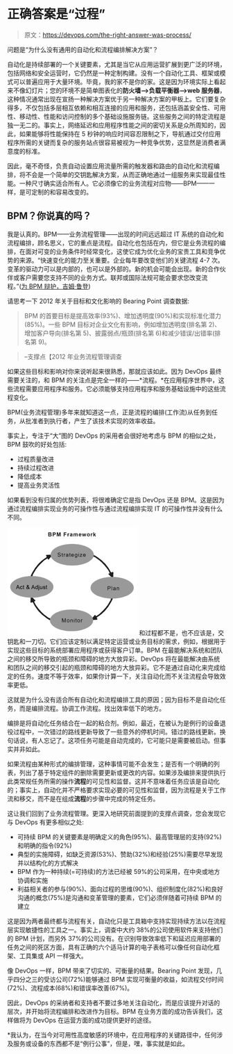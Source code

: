 # 正确答案是“过程”

> 原文：<https://devops.com/the-right-answer-was-process/>

问题是“为什么没有通用的自动化和流程编排解决方案”？

自动化是持续部署的一个关键要素，尤其是当它从应用运营扩展到更广泛的环境，包括网络和安全运营时，它仍然是一种定制构建。没有一个自动化工具、框架或模式可以普遍应用于大量环境。毕竟，我的家不是你的家。这是因为环境实际上看起来不像幻灯片；您的环境不是简单图表化的**防火墙—>负载平衡器—>web 服务器**，这种情况通常出现在宣扬一种解决方案优于另一种解决方案的甲板上。它们要复杂得多，不仅包括多层相互依赖和相互连接的应用和服务，还包括涵盖安全性、可用性、移动性、性能和访问控制的多个基础设施服务链。这些服务之间的特定流程是独一无二的。事实上，网络延迟和应用程序性能之间的密切关系是众所周知的，因此，如果能够将性能保持在 5 秒钟的响应时间容忍限制之下，导航通过交付应用程序所需的关键而复杂的服务站点很容易被视为一种竞争优势，这显然是消费者满意度的标准。

因此，毫不奇怪，负责自动设置应用流量所需的触发器和路由的自动化和流程编排，将不会是一个简单的交钥匙解决方案，从而正确地通过一组服务来实现最佳性能。一种尺寸确实适合所有人。它必须像它的业务流程对应物——BPM——一样，是可定制的和容易改变的。

## BPM？你说真的吗？

我是认真的。BPM——业务流程管理——出现的时间远远超过 IT 系统的自动化和流程编排，顾名思义，它的重点是流程。自动化也包括在内，但它是业务流程的编排，在面对可变的业务条件时经常变化，这使它成为优化业务的宝贵工具和竞争优势的来源。“快速变化的能力至关重要。企业每年要改变他们的关键流程 4-7 次。变革的驱动力可以是内部的，也可以是外部的。新的机会可能会出现。新的合作伙伴或客户需要您支持不同的业务方式。联邦或国际法规可能会要求您改变流程。”([为 BPM 辩护，吉姆·鲁登](http://www.bptrends.com/publicationfiles/01-07-ART-MakingtheCaseforBPM-BenefitsChecklist-Rudden.pdf))

请思考一下 2012 年关于目标和文化影响的 Bearing Point 调查数据:

> BPM 的首要目标是提高效率(93%)、增加透明度(90%)和实现标准化潜力(85%)。一些 BPM 目标对企业文化有影响，例如增加透明度(排名第 2)、增加客户导向(排名第 5)、披露弱点/瓶颈(排名第 6)和减少错误/出错率(排名第 9)。

> –支撑点【2012 年业务流程管理调查

如果这些目标和影响对你来说听起来很熟悉，那就应该如此。因为 DevOps 最终需要关注的，和 BPM 的关注点是完全一样的——*流程。*在应用程序世界中，这些流程需要应用程序和服务。它必须能够支持应用程序和服务基础设施中的这些流程变化。

BPM(业务流程管理)多年来就知道这一点，正是流程的编排(工作流)从任务到任务，从批准者到执行者，产生了该技术实现的效率收益。

事实上，专注于“大”图的 DevOps 的采用者会很好地考虑与 BPM 的相似之处，BPM 鼓吹的好处包括:

*   过程质量改进
*   持续过程改进
*   降低成本
*   提高业务灵活性

如果看到没有归属的优势列表，将很难确定它是指 DevOps 还是 BPM。这是因为通过流程编排实现业务的可操作性与通过流程编排实现 IT 的可操作性并没有什么不同。

[![CustomerCentricBPM.pdf](img/6a5278c78ef4a31ed48e68b4c80d8e78.png)](https://devops.com/wp-content/uploads/2015/03/CustomerCentricBPM.jpg) 和过程都不是，也不应该是，交钥匙和一刀切。它们应该定制以满足特定运营或业务目标的需求，例如，根据用于实现这些目标的系统部署应用程序或获得客户订单。BPM 在最能解决系统和团队之间的移交所导致的瓶颈和障碍的地方大放异彩。DevOps 将在最能解决由系统和团队之间的移交引起的瓶颈和障碍的地方大放异彩。它不是通过自动化来完成给定的任务。速度不等于效率，如果你计算一下，关注自动化而不关注流程会导致效率更低。

这就是为什么没有适合所有自动化和流程编排工具的原因；因为目标不是自动化任务，而是编排流程。协调工作流程。找出效率低下的地方。

编排是将自动化任务结合在一起的粘合剂。例如，最近，在被认为是例行的设备退役过程中，一次错过的路线更新导致了一些意外的停机时间。错过的路线更新。换句话说，有人忘记了。这项任务可能是自动完成的，它可能只是需要被启动。但事实并非如此。

如果流程由某种形式的编排管理，这种事情可能不会发生；是否有一个明确的列表，列出了基于特定组件的删除需要更新或更改的内容。如果涉及编排来提供执行此类常规任务所需的操作**流程**的可见性和监督。这并不意味着任务应该是自动化的；事实上，自动化并不严格要求实现必要的可见性和监督，因为流程是关于工作流和移交，而不是在组成**流程**的步骤中完成的特定任务。

这让我们回到了业务流程管理。更深入地研究前面提到的支撑点调查，您会发现它与 DevOps 有更多相似之处:

*   可持续 BPM 的关键要素是明确定义的角色(95%)、最高管理层的支持(92%)和明确的指令(92%)
*   典型的实施障碍，如缺乏资源(53%)、赞助(32%)和经验(25%)需要尽早发现并以结构化的方式解决
*   BPM 作为一种持续(=可持续)的方法已经被 59%的公司采用，在中央或地方协调和实施
*   利益相关者的参与(90%)、面向过程的思维(90%)、组织制度化(82%)和良好沟通的概念(75%)是沟通和变革管理的要素，它们必须伴随着可持续 BPM 的建立

这是因为两者最终都与流程有关，自动化只是工具箱中支持实现持续方法以在流程层实现敏捷性的工具之一。事实上，调查中大约 38%的公司使用软件来支持他们的 BPM 计划，而另外 37%的公司没有。在识别导致效率低下和延迟应用部署的任务之间的死区方面，具有正确的六个适马计算的电子表格可以像任何自动化框架、工具集或 API 一样强大。

像 DevOps 一样，BPM 带来了切实的、可衡量的结果。Bearing Point 发现，几乎四分之三的受访公司(72%)能够通过 BPM 实现可衡量的收益，如流程交付时间(72%)、流程成本(68%)和错误率改善(67%)。

因此，DevOps 的采纳者和支持者不要过多地关注自动化，而是应该提升对话的层次，并开始将流程编排和改进作为目标。BPM 在业务方面的成功告诉我们，这样做将为 DevOps 在运营方面的成功提供更好的途径。

*我认为，在当今对可用性高度敏感的环境中，在应用程序的关键路径中，任何涉及服务或设备的东西都不是“例行公事”，但是，嘿，事实就是如此。